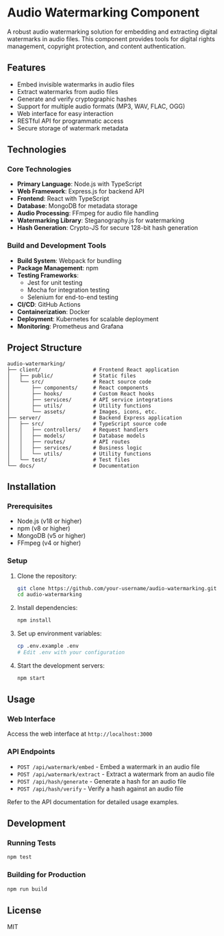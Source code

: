 # Audio Watermarking Component

A robust audio watermarking solution for embedding and extracting digital watermarks in audio files. This component provides tools for digital rights management, copyright protection, and content authentication.

## Features

- Embed invisible watermarks in audio files
- Extract watermarks from audio files
- Generate and verify cryptographic hashes
- Support for multiple audio formats (MP3, WAV, FLAC, OGG)
- Web interface for easy interaction
- RESTful API for programmatic access
- Secure storage of watermark metadata

## Technologies

### Core Technologies
- **Primary Language**: Node.js with TypeScript
- **Web Framework**: Express.js for backend API
- **Frontend**: React with TypeScript
- **Database**: MongoDB for metadata storage
- **Audio Processing**: FFmpeg for audio file handling
- **Watermarking Library**: Steganography.js for watermarking
- **Hash Generation**: Crypto-JS for secure 128-bit hash generation

### Build and Development Tools
- **Build System**: Webpack for bundling
- **Package Management**: npm
- **Testing Frameworks**: 
  - Jest for unit testing
  - Mocha for integration testing
  - Selenium for end-to-end testing
- **CI/CD**: GitHub Actions
- **Containerization**: Docker
- **Deployment**: Kubernetes for scalable deployment
- **Monitoring**: Prometheus and Grafana

## Project Structure

```
audio-watermarking/
├── client/                 # Frontend React application
│   ├── public/             # Static files
│   └── src/                # React source code
│       ├── components/     # React components
│       ├── hooks/          # Custom React hooks
│       ├── services/       # API service integrations
│       ├── utils/          # Utility functions
│       └── assets/         # Images, icons, etc.
├── server/                 # Backend Express application
│   ├── src/                # TypeScript source code
│   │   ├── controllers/    # Request handlers
│   │   ├── models/         # Database models
│   │   ├── routes/         # API routes
│   │   ├── services/       # Business logic
│   │   └── utils/          # Utility functions
│   └── test/               # Test files
└── docs/                   # Documentation
```

## Installation

### Prerequisites

- Node.js (v18 or higher)
- npm (v8 or higher)
- MongoDB (v5 or higher)
- FFmpeg (v4 or higher)

### Setup

1. Clone the repository:
   ```bash
   git clone https://github.com/your-username/audio-watermarking.git
   cd audio-watermarking
   ```

2. Install dependencies:
   ```bash
   npm install
   ```

3. Set up environment variables:
   ```bash
   cp .env.example .env
   # Edit .env with your configuration
   ```

4. Start the development servers:
   ```bash
   npm start
   ```

## Usage

### Web Interface

Access the web interface at `http://localhost:3000`

### API Endpoints

- `POST /api/watermark/embed` - Embed a watermark in an audio file
- `POST /api/watermark/extract` - Extract a watermark from an audio file
- `POST /api/hash/generate` - Generate a hash for an audio file
- `POST /api/hash/verify` - Verify a hash against an audio file

Refer to the API documentation for detailed usage examples.

## Development

### Running Tests

```bash
npm test
```

### Building for Production

```bash
npm run build
```

## License

MIT
